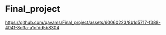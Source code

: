 # Final_project







https://github.com/qavams/Final_project/assets/60060223/8b1d5717-f388-4041-8d3a-a1cfdd5b8304




